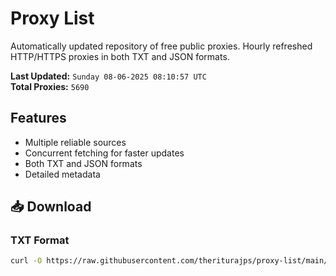 # Proxy List

Automatically updated repository of free public proxies. Hourly refreshed HTTP/HTTPS proxies in both TXT and JSON formats.

**Last Updated:** `Sunday 08-06-2025 08:10:57 UTC`  
**Total Proxies:** `5690`

## Features
- Multiple reliable sources
- Concurrent fetching for faster updates
- Both TXT and JSON formats
- Detailed metadata

## 📥 Download

### TXT Format
```bash
curl -O https://raw.githubusercontent.com/theriturajps/proxy-list/main/proxies.txt